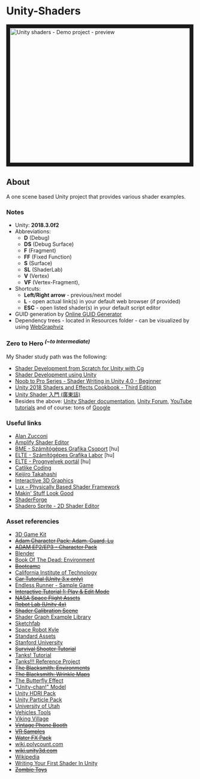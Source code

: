 # Unity-Shaders

<a href="http://www.youtube.com/watch?feature=player_embedded&v=HO-tCvjG1ig" target="_blank"><img src="http://img.youtube.com/vi/HO-tCvjG1ig/0.jpg" alt="Unity shaders - Demo project - preview " width="480" height="360" border="10"/></a>

## About
A one scene based Unity project that provides various shader examples.

### Notes
* Unity: <b>2018.3.0f2</b>
* Abbreviations: 
    * **D** (Debug)
    * **DS** (Debug Surface)
    * **F** (Fragment)
    * **FF** (Fixed Function)
    * **S** (Surface)
    * **SL** (ShaderLab)
    * **V** (Vertex)
    * **VF** (Vertex-Fragment), 
* Shortcuts: 
    * **Left/Right arrow** - previous/next model
    * **L** - open actual link(s) in your default web browser (if provided) 
    * **ESC** - open listed shader(s) in your default script editor
* GUID generation by <a href="https://www.guidgenerator.com">Online GUID Generator</a>
* Dependency trees - located in Resources folder - can be visualized by using <a href="http://www.webgraphviz.com/">WebGraphviz</a>


### Zero to Hero <sup>*(~to Intermediate)*</sup>
My Shader study path was the following:
* <a href="https://www.udemy.com/unity-shaders/">Shader Development from Scratch for Unity with Cg</a>
* <a href="https://shaderdev.com/">Shader Development using Unity</a>
* <a href="https://www.youtube.com/playlist?list=PLV4HCa5XqFT02gZOZ_Jb_A66wqDhZMCkN">Noob to Pro Series - Shader Writing in Unity 4.0 - Beginner</a>
* <a href="https://www.packtpub.com/game-development/unity-2018-shaders-and-effects-cookbook-third-edition">Unity 2018 Shaders and Effects Cookbook - Third Edition</a>
* <a href="https://www.udemy.com/unity-shader/">Unity Shader 入門 (廣東話)</a>
* Besides the above: <a href="https://docs.unity3d.com/Manual/SL-Reference.html">Unity Shader documentation</a>, <a href="https://forum.unity.com/">Unity Forum</a>, <a href="https://www.youtube.com/results?search_query=unity+shader">YouTube tutorials</a> and of course: tons of <a href="http://lmgtfy.com/?q=unity+shader">Google</a>


### Useful links
* <a href="https://www.alanzucconi.com/">Alan Zucconi</a>
* <a href="https://assetstore.unity.com/packages/tools/visual-scripting/amplify-shader-editor-68570">Amplify Shader Editor</a>
* <a href="http://cg.iit.bme.hu/portal/">BME - Számítógépes Grafika Csoport</a> [hu]
* <a href="http://cg.elte.hu/">ELTE - Számítógépes Grafika Labor</a> [hu]
* <a href="http://nyelvek.inf.elte.hu/leirasok/Cg/">ELTE - Prognyelvek portál</a> [hu]
* <a href="https://catlikecoding.com/">Catlike Coding</a>
* <a href="https://github.com/keijiro">Keijiro Takahashi</a>
* <a href="https://eu.udacity.com/course/interactive-3d-graphics--cs291">Interactive 3D Graphics</a>
* <a href="https://assetstore.unity.com/packages/vfx/shaders/lux-physically-based-shader-framework-16000">Lux – Physically Based Shader Framework</a>
* <a href="https://www.youtube.com/channel/UCEklP9iLcpExB8vp_fWQseg">Makin' Stuff Look Good</a>
* <a href="https://github.com/FreyaHolmer/ShaderForge">ShaderForge</a>
* <a href="https://assetstore.unity.com/packages/tools/visual-scripting/shadero-sprite-2d-shader-editor-97406">Shadero Sprite - 2D Shader Editor</a>

### Asset referencies
* <a href="https://assetstore.unity.com/packages/essentials/tutorial-projects/3d-game-kit-115747">3D Game Kit</a>
* <a href="https://assetstore.unity.com/packages/essentials/tutorial-projects/adam-character-pack-adam-guard-lu-74842">~~Adam Character Pack: Adam, Guard, Lu~~</a>
* <a href="https://assetstore.unity.com/packages/templates/packs/adam-ep2-ep3-character-pack-115793">~~ADAM EP2/EP3 - Character Pack~~</a>
* <a href="https://www.blender.org/">Blender</a>
* <a href="https://assetstore.unity.com/packages/essentials/tutorial-projects/book-of-the-dead-environment-121175">Book Of The Dead: Environment</a>
* <a href="https://github.com/OldUnityDemos/Bootcamp">~~Bootcam~~p</a>
* <a href="https://www.cs.cmu.edu/~kmcrane/Projects/ModelRepository/">California Institute of Technology</a>
* <a href="https://assetstore.unity.com/packages/templates/tutorials/car-tutorial-unity-3-x-only-10">~~Car Tutorial (Unity 3.x only)~~</a>
* <a href="https://assetstore.unity.com/packages/essentials/tutorial-projects/endless-runner-sample-game-87901">Endless Runner - Sample Game</a>
* <a href="https://assetstore.unity.com/packages/essentials/tutorial-projects/interactive-tutorial-1-play-edit-mode-99562">~~Interactive Tutorial 1: Play & Edit Mode~~</a>
* <a href="https://assetstore.unity.com/packages/3d/vehicles/space/nasa-space-flight-assets-756">~~NASA Space Flight Assets~~</a>
* <a href="https://assetstore.unity.com/packages/essentials/tutorial-projects/robot-lab-unity-4x-7006">~~Robot Lab (Unity 4x)~~</a>
* <a href="https://assetstore.unity.com/packages/essentials/tutorial-projects/shader-calibration-scene-25422">~~Shader Calibration Scene~~</a>
* <a href="https://github.com/UnityTechnologies/ShaderGraph_ExampleLibrary">Shader Graph Example Library</a>
* <a href="https://labs.sketchfab.com/experiments/material-showcase/">Sketchfab</a>
* <a href="https://assetstore.unity.com/packages/3d/characters/robots/space-robot-kyle-4696">Space Robot Kyle</a>
* <a href="https://assetstore.unity.com/packages/essentials/asset-packs/standard-assets-32351">Standard Assets</a>
* <a href="http://graphics.stanford.edu/data/3Dscanrep/">Stanford University</a>
* <a href="https://assetstore.unity.com/packages/essentials/tutorial-projects/survival-shooter-tutorial-40756">~~Survival Shooter Tutorial~~</a>
* <a href="https://assetstore.unity.com/packages/essentials/tutorial-projects/tanks-tutorial-46209">Tanks! Tutorial</a>
* <a href="https://assetstore.unity.com/packages/essentials/tutorial-projects/tanks-reference-project-80165">Tanks!!! Reference Project</a>
* <a href="https://assetstore.unity.com/packages/essentials/asset-packs/the-blacksmith-environments-39948">~~The Blacksmith: Environments~~</a>
* <a href="https://assetstore.unity.com/packages/essentials/the-blacksmith-wrinkle-maps-39924">~~The Blacksmith: Wrinkle Maps~~</a>
* <a href="https://docs.unity3d.com/Manual/SL-VertexFragmentShaderExamples.html">The Butterfly Effect</a>
* <a href="http://unity-chan.com/download/releaseNote.php?id=UnityChan&lang=en">"Unity-chan!" Model</a>
* <a href="https://assetstore.unity.com/packages/essentials/beta-projects/unity-hdri-pack-72511">Unity HDRI Pack</a>
* <a href="https://assetstore.unity.com/packages/essentials/tutorial-projects/unity-particle-pack-127325">Unity Particle Pack</a>
* <a href="https://graphics.cs.utah.edu/courses/cs6620/fall2013/prj05/teapot.obj">University of Utah</a>
* <a href="https://assetstore.unity.com/packages/essentials/tutorial-projects/vehicle-tools-83660">Vehicles Tools</a>
* <a href="https://assetstore.unity.com/packages/essentials/tutorial-projects/viking-village-29140">Viking Village</a>
* <a href="https://assetstore.unity.com/packages/3d/props/exterior/vintage-phone-booth-2607">~~Vintage Phone Booth~~</a>
* <a href="https://assetstore.unity.com/packages/essentials/tutorial-projects/vr-samples-51519">~~VR Samples~~</a>
* <a href="https://assetstore.unity.com/packages/vfx/particles/environment/water-fx-pack-19248">~~Water FX Pack~~</a>
* <a href="http://wiki.polycount.com/wiki/File:Uvrefmap_checkeredmap.jpg">wiki.polycount.com</a>
* <a href="https://wiki.unity3d.com/index.php/Anisotropic_Highlight_Shader">~~wiki.unity3d.com~~</a>
* <a href="https://commons.wikimedia.org/wiki/File:Boys_playing_Leapfrog.jpg">Wikipedia</a>
* <a href="https://learn.unity.com/tutorial/writing-your-first-shader-in-unity">Writing Your First Shader In Unity</a>
* <a href="https://assetstore.unity.com/categories/essentials/certification">~~Zombie Toys~~</a>
